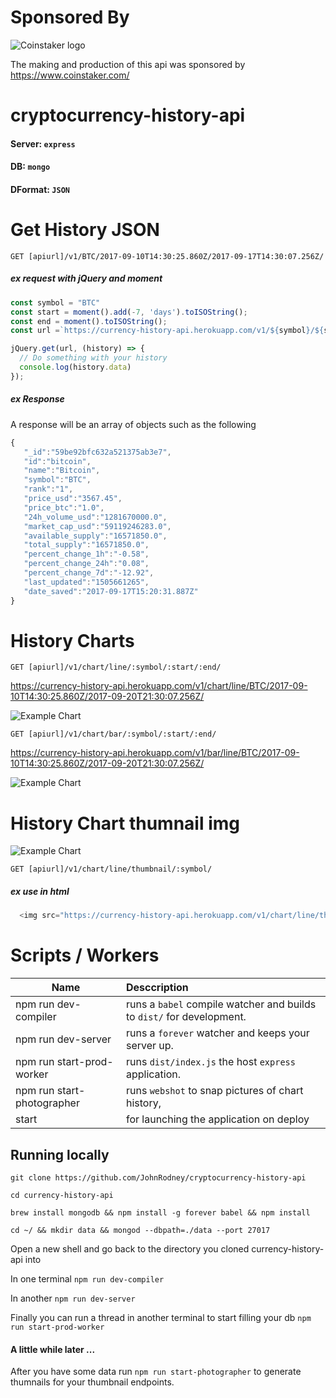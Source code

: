 # Sponsored By
![Coinstaker logo](https://www.coinstaker.com/wp-content/uploads/2016/04/coinstakerlogo3smaller.png)

The making and production of this api was sponsored by https://www.coinstaker.com/

# cryptocurrency-history-api
#### Server: `express`
#### DB: `mongo`
#### DFormat: `JSON`

# Get History JSON
`GET [apiurl]/v1/BTC/2017-09-10T14:30:25.860Z/2017-09-17T14:30:07.256Z/`
##### ex request with jQuery and moment
```javascript
const symbol = "BTC"
const start = moment().add(-7, 'days').toISOString();
const end = moment().toISOString();
const url =`https://currency-history-api.herokuapp.com/v1/${symbol}/${start}/${end}/`;

jQuery.get(url, (history) => {
  // Do something with your history
  console.log(history.data)
});
```
##### ex Response
A response will be an array of objects such as the following
```javascript
{
   "_id":"59be92bfc632a521375ab3e7",
   "id":"bitcoin",
   "name":"Bitcoin",
   "symbol":"BTC",
   "rank":"1",
   "price_usd":"3567.45",
   "price_btc":"1.0",
   "24h_volume_usd":"1281670000.0",
   "market_cap_usd":"59119246283.0",
   "available_supply":"16571850.0",
   "total_supply":"16571850.0",
   "percent_change_1h":"-0.58",
   "percent_change_24h":"0.08",
   "percent_change_7d":"-12.92",
   "last_updated":"1505661265",
   "date_saved":"2017-09-17T15:20:31.887Z"
}
```
# History Charts
`GET [apiurl]/v1/chart/line/:symbol/:start/:end/`

https://currency-history-api.herokuapp.com/v1/chart/line/BTC/2017-09-10T14:30:25.860Z/2017-09-20T21:30:07.256Z/

![Example Chart](https://currency-history-api.herokuapp.com/v1/chart/line/preview/)

`GET [apiurl]/v1/chart/bar/:symbol/:start/:end/`

https://currency-history-api.herokuapp.com/v1/bar/line/BTC/2017-09-10T14:30:25.860Z/2017-09-20T21:30:07.256Z/

![Example Chart](https://currency-history-api.herokuapp.com/v1/chart/bar/preview/)


# History Chart thumnail img
![Example Chart](https://currency-history-api.herokuapp.com/v1/chart/line/thumbnail/BTC/)

`GET [apiurl]/v1/chart/line/thumbnail/:symbol/`
##### ex use in html
```javascript
  <img src="https://currency-history-api.herokuapp.com/v1/chart/line/thumbnail/BTC/">
```

# Scripts / Workers
| Name | Desccription |
|-|:-|
| npm run dev-compiler | runs a `babel` compile watcher and builds to `dist/` for development.
| npm run dev-server | runs a `forever` watcher and keeps your server up.
| npm run start-prod-worker | runs `dist/index.js` the host `express` application.
| npm run start-photographer | runs `webshot` to snap pictures of chart history,
| start | for launching the application on deploy

## Running locally
`git clone https://github.com/JohnRodney/cryptocurrency-history-api`

`cd currency-history-api`

`brew install mongodb && npm install -g forever babel && npm install`

`cd ~/ && mkdir data && mongod --dbpath=./data --port 27017`

Open a new shell and go back to the directory you cloned currency-history-api
into

In one terminal `npm run dev-compiler`

In another `npm run dev-server`

Finally you can run a thread in another terminal to start filling your db
`npm run start-prod-worker`

#### A little while later ...
After you have some data run `npm run start-photographer` to generate thumnails
for your thumbnail endpoints.
